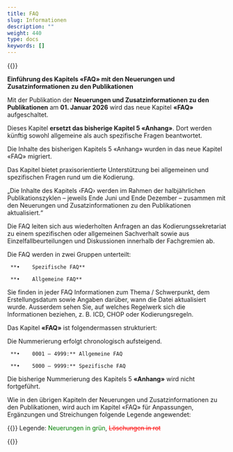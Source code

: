 ```yaml
---
title: FAQ
slug: Informationen
description: ""
weight: 440
type: docs
keywords: []
---
```


{{<printButton>}}

**Einführung des Kapitels «FAQ» mit den Neuerungen und Zusatzinformationen zu den Publikationen**
 
Mit der Publikation der **Neuerungen und Zusatzinformationen zu den Publikationen** am **01. Januar 2026** wird das neue Kapitel **«FAQ»** aufgeschaltet.
   
Dieses Kapitel **ersetzt das bisherige Kapitel 5 «Anhang»**. Dort werden künftig sowohl allgemeine als auch spezifische Fragen beantwortet. 
  
Die Inhalte des bisherigen Kapitels 5 «Anhang» wurden in das neue Kapitel «FAQ» migriert.
  
Das Kapitel bietet praxisorientierte Unterstützung bei allgemeinen und spezifischen Fragen rund um die Kodierung.
  
„Die Inhalte des Kapitels ‹FAQ› werden im Rahmen der halbjährlichen Publikationszyklen – jeweils Ende Juni und Ende Dezember – zusammen mit den Neuerungen und Zusatzinformationen zu den Publikationen aktualisiert.“
  
Die FAQ leiten sich aus wiederholten Anfragen an das Kodierungssekretariat zu einem spezifischen oder allgemeinen Sachverhalt sowie aus Einzelfallbeurteilungen und Diskussionen innerhalb der Fachgremien ab.
  
Die FAQ werden in zwei Gruppen unterteilt:
  
     **•	Spezifische FAQ**
       
     **•	Allgemeine FAQ**
  
Sie finden in jeder FAQ Informationen zum Thema / Schwerpunkt, dem Erstellungsdatum sowie Angaben darüber, wann die Datei aktualisiert wurde. Ausserdem sehen Sie, auf welches Regelwerk sich die Informationen beziehen, z. B. ICD, CHOP oder Kodierungsregeln.
  
Das Kapitel **«FAQ»** ist folgendermassen strukturiert:
  
Die Nummerierung erfolgt chronologisch aufsteigend.
  
     **•	0001 – 4999:** Allgemeine FAQ
  
     **•	5000 – 9999:** Spezifische FAQ
  
Die bisherige Nummerierung des Kapitels 5 **«Anhang»** wird nicht fortgeführt.
  
Wie in den übrigen Kapiteln der Neuerungen und Zusatzinformationen zu den Publikationen, wird auch im Kapitel «FAQ» für Anpassungen, Ergänzungen und Streichungen folgende Legende angewendet:

  {{<markdown>}}
Legende: <font color="green">Neuerungen in grün</font>, <font color="red">~~Löschungen in rot~~</font>
  
{{</markdown>}}






